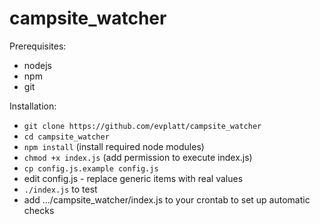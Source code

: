 # campsite_watcher

Prerequisites:
  * nodejs
  * npm
  * git

Installation:
  * `git clone https://github.com/evplatt/campsite_watcher`
  * `cd campsite_watcher`
  * `npm install` (install required node modules)
  * `chmod +x index.js` (add permission to execute index.js)
  * `cp config.js.example config.js`
  * edit config.js - replace generic items with real values
  * `./index.js` to test
  * add .../campsite_watcher/index.js to your crontab to set up automatic checks
